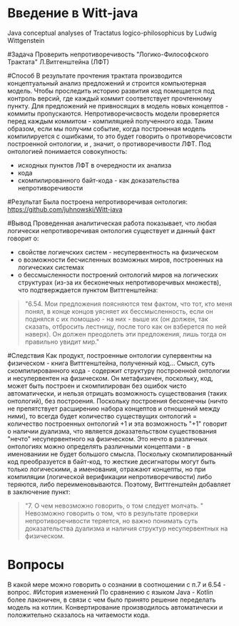# Введение в Witt-java
Java conceptual analyses of Tractatus logico-philosophicus by Ludwig Wittgenstein

#Задача
Проверить непротиворечивость "Логико-Философского Трактата" Л.Витгенштейна (ЛФТ)

#Способ
В результате прочтения трактата производится концептуальный анализ предложений и строится компьютерная модель. Чтобы проследить историю развития код помещается под контроль версий, где каждый коммит соответствует прочтенному пункту. Для предложений не привносящих в модель новых концептов - коммиты пропускаются. Непротиворечисвость модели проверяется перед каждым коммитом - компиляцией полученного кода. Таким образом, если мы получим событие, когда построенная модель компилируется с ошибками, то это будет говорить о противоречисовсти построенной онтологии, и , значит, о противоречивости ЛФТ.
Под онтологией понимается совокупность:
- исходных пунктов ЛФТ в очередности их анализа
- кода
- скомпилированного байт-кода - как доказательства непротиворечивости

#Результат
Была построена непротиворечивая онтология: https://github.com/juhnowski/Witt-java

#Вывод
Проведенная аналитическая работа показывает, что любая логически непротиворечивая онтология существует и данный факт говорит о:
- свойстве логиечских систем - несупервентность на физическом
- о возможности бесчисленных возможных миров, построенных на логических системах
- о бессмысленности построений онтологий миров на логических структурах (из-за их бесконечных непротиворечивых множеств), что подтверждается пунктом Виттгенштейна:
>"6.54. Мои предложения поясняются тем фактом, что тот, кто меня понял, в конце концов уясняет их бессмысленность, если он поднялся с их помощью  - на них - выше их (он должен, так сказать, отбросить  лестницу,  после  того  как  он  взберется  по  ней  наверх).  Он  должен  преодолеть  эти предложения, лишь тогда он правильно увидит мир."

#Следствия
Как продукт, построенные онтологии супервентны на физическом - книга Виттгенштейна, полученный код...
Смысл, суть скомпилированного кода  - содержит структуру построенной онтологии и несупервентен на физическом. Он метафизичен, поскольку, код, может быть построен и скомпилирован без ошибок чисто автоматически, и нельзя отрицать возможность существования (таких онтологий), без построения. Поскольку построения бесконечны (ничто не препятствует расширению набора концептов и отношений между ними), то всегда будет количество существущих онтологий = количество построенных онтологий +1 и эта возможность "+1" говорит о наличии дуализма, что является доказательством существования "нечто" несупервентного на физическом. Это нечто в различных онтологиях можно определять различными концептами - в именованиии не будет большого смысла. Поскольку скомпилированный код преобразуется в байт-код, то жесткие десигнаторы могут быть только логическими, а именования, отражают концепты, но при компиляции (логической верификации непротиворечивости) либо теряются, либо переименовываются.
Поэтому, Виттгенштейн добавляет в заключение пункт:
>"7. О чем невозможно говорить, о том следует молчать. "
Невозможно говорить о том, что в результате проверки непротиворечивости теряется, но важно понимать суть доказательства дуализма и наличия структур несупервентных на физическом.
# Вопросы
В какой мере можно говорить о сознании в соотношении с п.7 и 6.54 - вопрос.
#История изменений
По сравнению с языком Java - Kotlin более лаконичен, в связи с чем было принято решение переделать модель на котлин.
Конвертирование производилось автоматически и положительно сказалось на читаемости кода.
